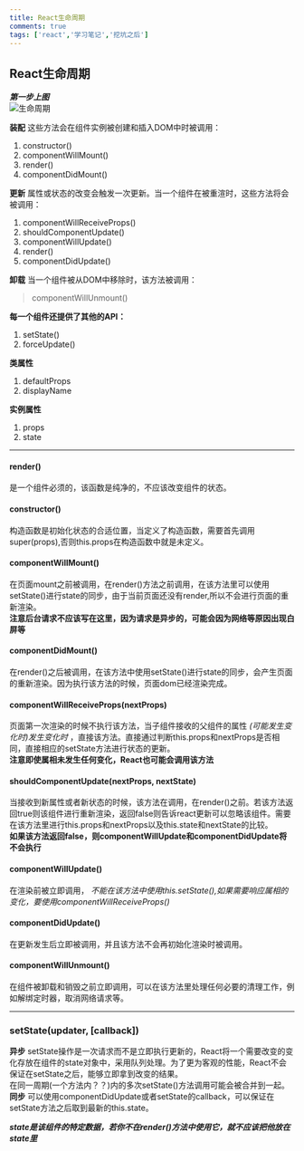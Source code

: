 ```yaml
---
title: React生命周期
comments: true
tags: ['react','学习笔记','挖坑之后']
---
```

## React生命周期
***第一步上图***  
![生命周期](http://p2dhba8jd.bkt.clouddn.com/react%E7%94%9F%E5%91%BD%E5%91%A8%E6%9C%9F)

**装配** 这些方法会在组件实例被创建和插入DOM中时被调用：
> 
1. constructor()   
2. componentWillMount() 
3. render()
4. componentDidMount()

**更新** 属性或状态的改变会触发一次更新。当一个组件在被重渲时，这些方法将会被调用：
> 
1. componentWillReceiveProps()
2. shouldComponentUpdate()
3. componentWillUpdate()
4. render()
5. componentDidUpdate()

**卸载** 当一个组件被从DOM中移除时，该方法被调用：
> componentWillUnmount()

**每一个组件还提供了其他的API：**
> 
1. setState()
2. forceUpdate()

**类属性**
> 
1. defaultProps
2. displayName


**实例属性**
> 
1. props
2. state

* * *
#### render()
是一个组件必须的，该函数是纯净的，不应该改变组件的状态。
#### constructor()  
构造函数是初始化状态的合适位置，当定义了构造函数，需要首先调用super(props),否则this.props在构造函数中就是未定义。
#### componentWillMount()
在页面mount之前被调用，在render()方法之前调用，在该方法里可以使用setState()进行state的同步，由于当前页面还没有render,所以不会进行页面的重新渲染。  
**注意后台请求不应该写在这里，因为请求是异步的，可能会因为网络等原因出现白屏等**
#### componentDidMount()
在render()之后被调用，在该方法中使用setState()进行state的同步，会产生页面的重新渲染。因为执行该方法的时候，页面dom已经渲染完成。
#### componentWillReceiveProps(nextProps)
页面第一次渲染的时候不执行该方法，当子组件接收的父组件的属性 *(可能发生变化时)发生变化时* ，直接该方法。直接通过判断this.props和nextProps是否相同，直接相应的setState方法进行状态的更新。  
**注意即使属相未发生任何变化，React也可能会调用该方法**  
#### shouldComponentUpdate(nextProps, nextState)
当接收到新属性或者新状态的时候，该方法在调用，在render()之前。若该方法返回true则该组件进行重新渲染，返回false则告诉react更新可以忽略该组件。需要在该方法里进行this.props和nextProps以及this.state和nextState的比较。   
**如果该方法返回false，则componentWillUpdate和componentDidUpdate将不会执行**
#### componentWillUpdate()
在渲染前被立即调用， *不能在该方法中使用this.setState(),如果需要响应属相的变化，要使用componentWillReceiveProps()*  
#### componentDidUpdate()
在更新发生后立即被调用，并且该方法不会再初始化渲染时被调用。
#### componentWillUnmount()
在组件被卸载和销毁之前立即调用，可以在该方法里处理任何必要的清理工作，例如解绑定时器，取消网络请求等。
* * * 
### setState(updater, [callback])
**异步** setState操作是一次请求而不是立即执行更新的，React将一个需要改变的变化存放在组件的state对象中，采用队列处理。为了更为客观的性能，React不会保证在setState之后，能够立即拿到改变的结果。   
在同一周期(一个方法内？？)内的多次setState()方法调用可能会被合并到一起。    
**同步** 可以使用componentDidUpdate或者setState的callback，可以保证在setState方法之后取到最新的this.state。

***state是该组件的特定数据，若你不在render()方法中使用它，就不应该把他放在state里***


